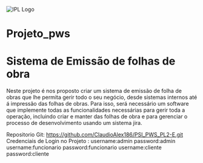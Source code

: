 ![IPL Logo](https://www.ipleiria.pt/wp-content/themes/ipleiria/img/logo_ipl_header.png)

# Projeto_pws
# Sistema de Emissão de folhas de obra

Neste projeto é nos proposto criar um sistema de emissão de folha de obras que lhe permita gerir todo o seu negócio, desde sistemas internos até á impressão das folhas de obras.
Para isso, será necessário um software que implemente todas as funcionalidades necessárias para gerir toda a operação, incluindo criar e manter das folhas de obra e para gerenciar o processo de desenvolvimento usando um sistema jira.

Repositorio Git: https://github.com/ClaudioAlex186/PSI_PWS_PL2-E.git
Credenciais de Login no Projeto :
username:admin password:admin
username:funcionario password:funcionario
username:cliente password:cliente
